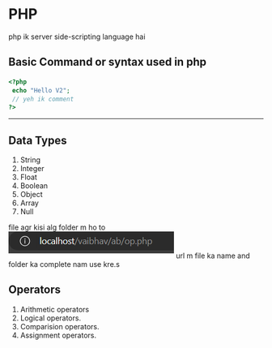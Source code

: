 # PHP

php ik server side-scripting language hai

**Basic Command or syntax used in php**
-------------------
```php
<?php
 echo "Hello V2";
 // yeh ik comment
?>
```
-------------------

**Data Types**
---------------------------
   1. String
   2. Integer
   3. Float
   4. Boolean
   5. Object
   6. Array
   7. Null 


file agr kisi alg folder m ho to 
![url](image.png)
url m file ka name and folder ka complete nam use kre.s

<!-- ******************************************************** -->

**Operators**
---------------------------
   1. Arithmetic operators
   2. Logical operators.
   3. Comparision operators.
   4. Assignment operators.